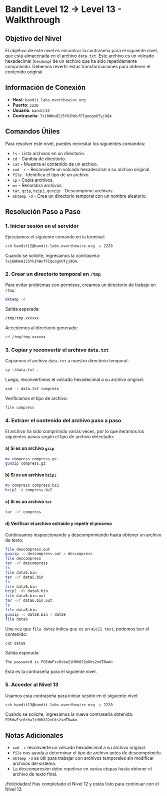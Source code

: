 # Bandit Level 12 → Level 13 - Walkthrough

## Objetivo del Nivel

El objetivo de este nivel es encontrar la contraseña para el siguiente nivel, que está almacenada en el archivo `data.txt`. Este archivo es un volcado hexadecimal (`hexdump`) de un archivo que ha sido repetidamente comprimido. Debemos revertir estas transformaciones para obtener el contenido original.

## Información de Conexión

- **Host**: `bandit.labs.overthewire.org`
- **Puerto**: `2220`
- **Usuario**: `bandit12`
- **Contraseña**: `7x16WNeHIi5YkIhWsfFIqoognUTyj9Q4`

## Comandos Útiles

Para resolver este nivel, puedes necesitar los siguientes comandos:

- `ls` - Lista archivos en un directorio.
- `cd` - Cambia de directorio.
- `cat` - Muestra el contenido de un archivo.
- `xxd -r` - Reconvierte un volcado hexadecimal a su archivo original.
- `file` - Identifica el tipo de un archivo.
- `cp` - Copia archivos.
- `mv` - Renombra archivos.
- `tar`, `gzip`, `bzip2`, `gunzip` - Descomprime archivos.
- `mktemp -d` - Crea un directorio temporal con un nombre aleatorio.

## Resolución Paso a Paso

### 1. Iniciar sesión en el servidor

Ejecutamos el siguiente comando en la terminal:

```sh
ssh bandit12@bandit.labs.overthewire.org -p 2220
```

Cuando se solicite, ingresamos la contraseña: `7x16WNeHIi5YkIhWsfFIqoognUTyj9Q4`.

### 2. Crear un directorio temporal en `/tmp`

Para evitar problemas con permisos, creamos un directorio de trabajo en `/tmp`:

```sh
mktemp -d
```

Salida esperada:

```sh
/tmp/tmp.xxxxxx
```

Accedemos al directorio generado:

```sh
cd /tmp/tmp.xxxxxx
```

### 3. Copiar y reconvertir el archivo `data.txt`

Copiamos el archivo `data.txt` a nuestro directorio temporal:

```sh
cp ~/data.txt .
```

Luego, reconvertimos el volcado hexadecimal a su archivo original:

```sh
xxd -r data.txt compress
```

Verificamos el tipo de archivo:

```sh
file compress
```

### 4. Extraer el contenido del archivo paso a paso

El archivo ha sido comprimido varias veces, por lo que iteramos los siguientes pasos según el tipo de archivo detectado:

#### a) Si es un archivo `gzip`

```sh
mv compress compress.gz
gunzip compress.gz
```

#### b) Si es un archivo `bzip2`

```sh
mv compress compress.bz2
bzip2 -d compress.bz2
```

#### c) Si es un archivo `tar`

```sh
tar -xf compress
```

#### d) Verificar el archivo extraído y repetir el proceso

Continuamos inspeccionando y descomprimiendo hasta obtener un archivo de texto:

```sh
file descompress.out
gunzip -c descompress.out > descompress
file descompress
tar -xf descompress
ls
file data5.bin
tar -xf data5.bin
ls
file data6.bin
bzip2 -dk data6.bin
file data6.bin.out
tar -xf data6.bin.out
ls
file data8.bin
gunzip -c data8.bin > data9
file data9
```

Una vez que `file data9` indica que es un `ASCII text`, podemos leer el contenido:

```sh
cat data9
```

Salida esperada:

```sh
The password is FO5dwFsc0cbaIiH0h8J2eUks2vdTDwAn
```

Esta es la contraseña para el siguiente nivel.

### 5. Acceder al Nivel 13

Usamos esta contraseña para iniciar sesión en el siguiente nivel:

```sh
ssh bandit13@bandit.labs.overthewire.org -p 2220
```

Cuando se solicite, ingresamos la nueva contraseña obtenida: `FO5dwFsc0cbaIiH0h8J2eUks2vdTDwAn`.

## Notas Adicionales

- `xxd -r` reconvierte un volcado hexadecimal a su archivo original.
- `file` nos ayuda a determinar el tipo de archivo antes de descomprimirlo.
- `mktemp -d` es útil para trabajar con archivos temporales sin modificar archivos del sistema.
- La descompresión debe repetirse en varias etapas hasta obtener el archivo de texto final.

¡Felicidades! Has completado el Nivel 12 y estás listo para continuar con el Nivel 13.

